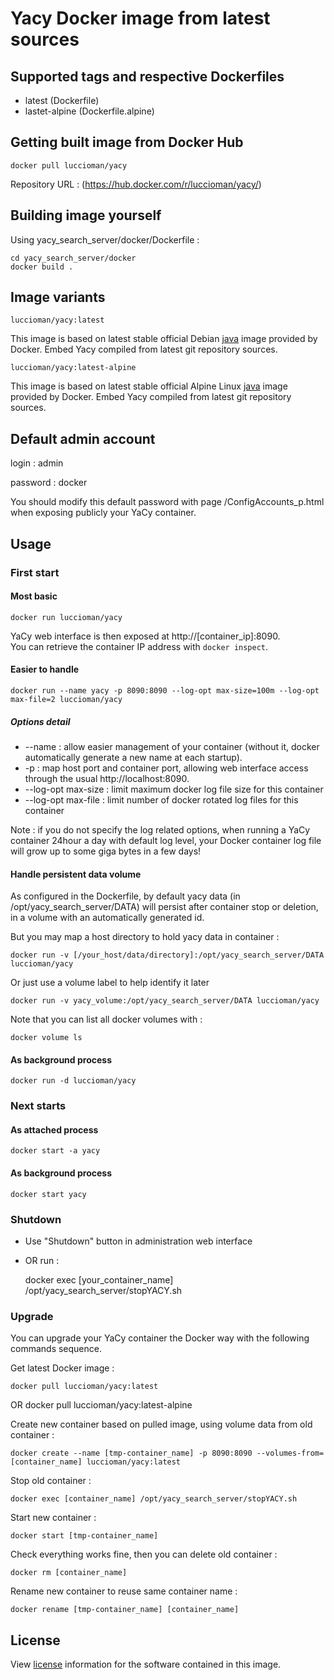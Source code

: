 # Yacy Docker image from latest sources

## Supported tags and respective Dockerfiles

* latest (Dockerfile)
* lastet-alpine (Dockerfile.alpine)

## Getting built image from Docker Hub

	docker pull luccioman/yacy
	
Repository URL : (https://hub.docker.com/r/luccioman/yacy/)

## Building image yourself

Using yacy_search_server/docker/Dockerfile :

	cd yacy_search_server/docker
	docker build .
	
## Image variants

`luccioman/yacy:latest`

This image is based on latest stable official Debian [java](https://hub.docker.com/_/java/) image provided by Docker. Embed Yacy compiled from latest git repository sources.

`luccioman/yacy:latest-alpine`

This image is based on latest stable official Alpine Linux [java](https://hub.docker.com/_/java/) image provided by Docker. Embed Yacy compiled from latest git repository sources.
	
## Default admin account

login : admin

password : docker

You should modify this default password with page /ConfigAccounts_p.html when exposing publicly your YaCy container.

## Usage

### First start

#### Most basic

	docker run luccioman/yacy

YaCy web interface is then exposed at http://[container_ip]:8090.	
You can retrieve the container IP address with `docker inspect`.

#### Easier to handle

	docker run --name yacy -p 8090:8090 --log-opt max-size=100m --log-opt max-file=2 luccioman/yacy
	
##### Options detail
	
* --name : allow easier management of your container (without it, docker automatically generate a new name at each startup).
* -p : map host port and container port, allowing web interface access through the usual http://localhost:8090.
* --log-opt max-size : limit maximum docker log file size for this container
* --log-opt max-file : limit number of docker rotated log files for this container

Note : if you do not specify the log related options, when running a YaCy container 24hour a day with default log level, your Docker container log file will grow up to some giga bytes in a few days!

#### Handle persistent data volume

As configured in the Dockerfile, by default yacy data (in /opt/yacy_search_server/DATA) will persist after container stop or deletion, in a volume with an automatically generated id.

But you may map a host directory to hold yacy data in container :

	docker run -v [/your_host/data/directory]:/opt/yacy_search_server/DATA luccioman/yacy
	
Or just use a volume label to help identify it later

	docker run -v yacy_volume:/opt/yacy_search_server/DATA luccioman/yacy

Note that you can list all docker volumes with :

	docker volume ls

#### As background process

	docker run -d luccioman/yacy

### Next starts

#### As attached process

	docker start -a yacy
	
#### As background process

	docker start yacy

### Shutdown

* Use "Shutdown" button in administration web interface
* OR run :

	docker exec [your_container_name] /opt/yacy_search_server/stopYACY.sh
	
### Upgrade

You can upgrade your YaCy container the Docker way with the following commands sequence.

Get latest Docker image :

	docker pull luccioman/yacy:latest
OR 
	docker pull luccioman/yacy:latest-alpine
	
Create new container based on pulled image, using volume data from old container :
	
	docker create --name [tmp-container_name] -p 8090:8090 --volumes-from=[container_name] luccioman/yacy:latest
	
Stop old container :

	docker exec [container_name] /opt/yacy_search_server/stopYACY.sh
	

Start new container :

	docker start [tmp-container_name]
	
Check everything works fine, then you can delete old container :
	
	docker rm [container_name]
	
Rename new container to reuse same container name :

	docker rename [tmp-container_name] [container_name]

## License

View [license](https://github.com/yacy/yacy_search_server/blob/master/COPYRIGHT) information for the software contained in this image.